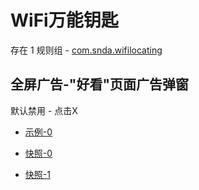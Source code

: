# WiFi万能钥匙

存在 1 规则组 - [com.snda.wifilocating](/src/apps/com.snda.wifilocating.ts)

## 全屏广告-"好看"页面广告弹窗

默认禁用 - 点击X

- [示例-0](https://m.gkd.li/57941037/e6a94c34-6580-4bf5-8c44-16c9c9534be4)

- [快照-0](https://i.gkd.li/i/14032794)
- [快照-1](https://i.gkd.li/i/14256643)
